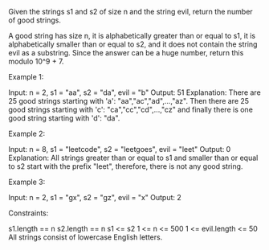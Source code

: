 Given the strings s1 and s2 of size n and the string evil, return the number
of good strings.

A good string has size n, it is alphabetically greater than or equal to s1,
it is alphabetically smaller than or equal to s2, and it does not contain the
string evil as a substring. Since the answer can be a huge number, return
this modulo 10^9 + 7.


Example 1:


Input: n = 2, s1 = "aa", s2 = "da", evil = "b"
Output: 51 
Explanation: There are 25 good strings starting with 'a':
"aa","ac","ad",...,"az". Then there are 25 good strings starting with 'c':
"ca","cc","cd",...,"cz" and finally there is one good string starting with
'd': "da". 


Example 2:


Input: n = 8, s1 = "leetcode", s2 = "leetgoes", evil = "leet"
Output: 0 
Explanation: All strings greater than or equal to s1 and smaller than or
equal to s2 start with the prefix "leet", therefore, there is not any good
string.


Example 3:


Input: n = 2, s1 = "gx", s2 = "gz", evil = "x"
Output: 2



Constraints:


s1.length == n
s2.length == n
s1 <= s2
1 <= n <= 500
1 <= evil.length <= 50
All strings consist of lowercase English letters.




